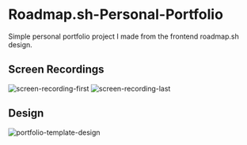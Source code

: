 # Roadmap.sh-Personal-Portfolio
Simple personal portfolio project I made from the frontend roadmap.sh design.

## Screen Recordings
![screen-recording-first](https://github.com/user-attachments/assets/d34448b2-4ca6-41f1-9095-9b921952b617)
![screen-recording-last](https://github.com/user-attachments/assets/d528a14a-a196-437d-9aaf-00edb6894c7b)

## Design
![portfolio-template-design](https://github.com/user-attachments/assets/50532c0e-23a8-4b7a-b617-4263c8364295)
